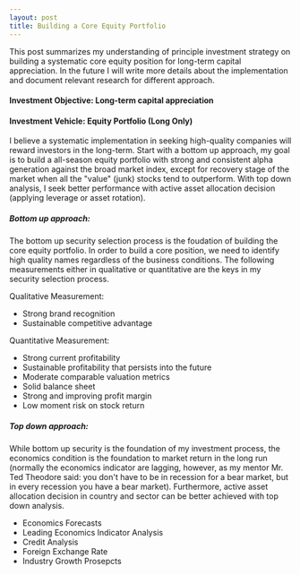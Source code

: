```yaml
---
layout: post
title: Building a Core Equity Portfolio
---
```


This post summarizes my understanding of principle investment strategy on building a systematic core equity position for long-term capital appreciation. In the future I will write more details about the implementation and document relevant research for different approach.

#### Investment Objective: Long-term capital appreciation
#### Investment Vehicle: Equity Portfolio (Long Only)

I believe a systematic implementation in seeking high-quality companies will reward investors in the long-term. Start with a bottom up approach, my goal is to build a all-season equity portfolio with strong and consistent alpha generation against the broad market index, except for recovery stage of the market when all the "value" (junk) stocks tend to outperform. With top down analysis, I seek better performance with active asset allocation decision (applying leverage or asset rotation).

##### Bottom up approach:

The bottom up security selection process is the foudation of building the core equity portfolio. In order to build a core position, we need to identify high quality names regardless of the business conditions. The following measurements either in qualitative or quantitative are the keys in my security selection process.

Qualitative Measurement:
- Strong brand recognition
- Sustainable competitive advantage

Quantitative Measurement:
- Strong current profitability
- Sustainable profitability that persists into the future
- Moderate comparable valuation metrics
- Solid balance sheet
- Strong and improving profit margin
- Low moment risk on stock return

##### Top down approach:

While bottom up security is the foundation of my investment process, the economics condition is the foundation to market return in the long run (normally the economics indicator are lagging, however, as my mentor Mr. Ted Theodore said: you don't have to be in recession for a bear market, but in every recession you have a bear market). Furthermore, active asset allocation decision in country and sector can be better achieved with top down analysis.

- Economics Forecasts
- Leading Economics Indicator Analysis
- Credit Analysis
- Foreign Exchange Rate
- Industry Growth Prosepcts
